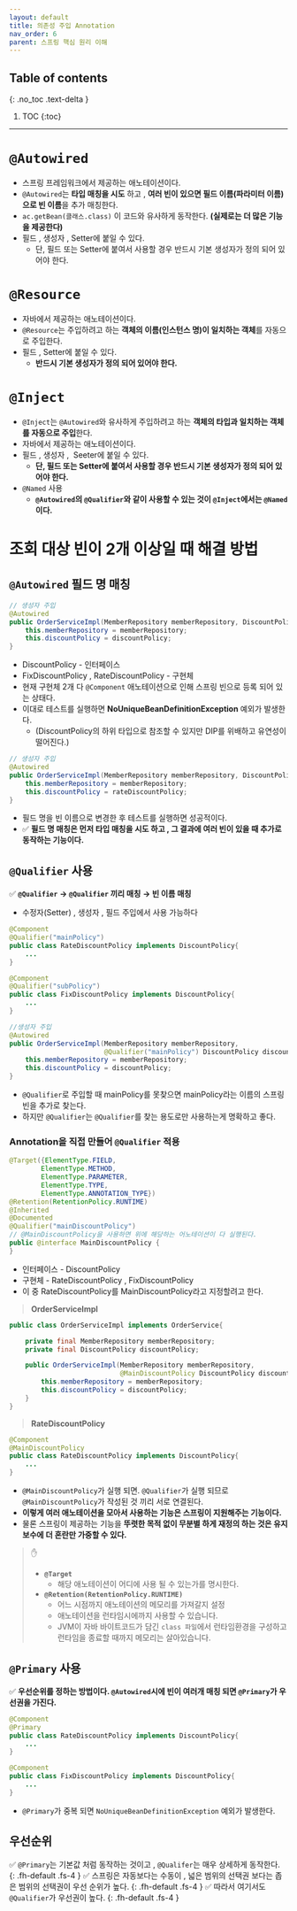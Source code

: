 ```yaml
---
layout: default
title: 의존성 주입 Annotation
nav_order: 6
parent: 스프링 핵심 원리 이해
---
```

## Table of contents
{: .no_toc .text-delta }

1. TOC
{:toc}
---

# **`@Autowired`**

-   스프링 프레임워크에서 제공하는 애노테이션이다.
-   `@Autowired`는 **타입 매칭을 시도** 하고 , **여러 빈이 있으면 필드 이름(파라미터 이름)으로 빈 이름**을 추가 매칭한다.
-   `ac.getBean(클래스.class)` 이 코드와 유사하게 동작한다. **(실제로는 더 많은 기능을 제공한다)**
-   필드 , 생성자 , Setter에 붙일 수 있다.
    -   단, 필드 또는 Setter에 붙여서 사용할 경우 반드시 기본 생성자가 정의 되어 있어야 한다.

# **`@Resource`**

-   자바에서 제공하는 애노테이션이다.
-   `@Resource`는 주입하려고 하는 **객체의 이름(인스턴스 명)이 일치하는 객체**를 자동으로 주입한다.
-   필드 , Setter에 붙일 수 있다.
    -   **반드시 기본 생성자가 정의 되어 있어야 한다.**

# **`@Inject`**

-   `@Inject`는 `@Autowired`와 유사하게 주입하려고 하는 **객체의 타입과 일치하는 객체를 자동으로 주입**한다.
-   자바에서 제공하는 애노테이션이다.
-   필드 , 생성자 ,  Seeter에 붙일 수 있다.
    -   **단, 필드 또는 Setter에 붙여서 사용할 경우 반드시 기본 생성자가 정의 되어 있어야 한다.**
-   `@Named` 사용
    -   **`@Autowired`의 `@Qualifier`와 같이 사용할 수 있는 것이 `@Inject`에서는 `@Named`이다.**

# **조회 대상 빈이 2개 이상일 때 해결 방법**

## **`@Autowired` 필드 명 매칭**

```java
// 생성자 주입
@Autowired
public OrderServiceImpl(MemberRepository memberRepository, DiscountPolicy discountPolicy) {
	this.memberRepository = memberRepository;
	this.discountPolicy = discountPolicy;
}
```

-   DiscountPolicy - 인터페이스
-   FixDiscountPolicy , RateDiscountPolicy - 구현체
-   현재 구현체 2개 다 `@Component` 애노테이션으로 인해 스프링 빈으로 등록 되어 있는 상태다.
-   이대로 테스트를 실행하면 **NoUniqueBeanDefinitionException** 예외가 발생한다.
    -   (DiscountPolicy의 하위 타입으로 참조할 수 있지만 DIP를 위배하고 유연성이 떨어진다.)

```java
// 생성자 주입
@Autowired
public OrderServiceImpl(MemberRepository memberRepository, DiscountPolicy rateDiscountPolicy) {
	this.memberRepository = memberRepository;
	this.discountPolicy = rateDiscountPolicy;
}
```

-   필드 명을 빈 이름으로 변경한 후 테스트를 실행하면 성공적이다.
-   ✅ **필드 명 매칭은 먼저 타입 매칭을 시도 하고 , 그 결과에 여러 빈이 있을 때 추가로 동작하는 기능이다.**

## **`@Qualifier` 사용**

✅ **`@Qualifier`** **→ `@Qualifier` 끼리 매칭** **→ 빈 이름 매칭**

-   수정자(Setter) , 생성자 , 필드 주입에서 사용 가능하다

```java
@Component
@Qualifier("mainPolicy")
public class RateDiscountPolicy implements DiscountPolicy{
	...
}
```

```java
@Component
@Qualifier("subPolicy")
public class FixDiscountPolicy implements DiscountPolicy{
	...
}
```

```java
//생성자 주입
@Autowired
public OrderServiceImpl(MemberRepository memberRepository,
                        @Qualifier("mainPolicy") DiscountPolicy discountPolicy) {
    this.memberRepository = memberRepository;
    this.discountPolicy = discountPolicy;
}
```

-   `@Qualifier`로 주입할 때 mainPolicy를 못찾으면 mainPolicy라는 이름의 스프링 빈을 추가로 찾는다.
-   하지만 `@Qualifier`는 `@Qualifier`를 찾는 용도로만 사용하는게 명확하고 좋다.

### Annotation을 직접 만들어 `@Qualifier` 적용
```java
@Target({ElementType.FIELD,
        ElementType.METHOD,
        ElementType.PARAMETER,
        ElementType.TYPE,
        ElementType.ANNOTATION_TYPE})
@Retention(RetentionPolicy.RUNTIME)
@Inherited
@Documented
@Qualifier("mainDiscountPolicy")
// @MainDiscountPolicy을 사용하면 위에 해당하는 어노테이션이 다 실행된다.
public @interface MainDiscountPolicy {
}
```

- 인터페이스 - DiscountPolicy
- 구현체 - RateDiscountPolicy , FixDiscountPolicy
- 이 중 RateDiscountPolicy를 MainDiscountPolicy라고 지정할려고 한다.

> **OrderServiceImpl**

```java
public class OrderServiceImpl implements OrderService{

    private final MemberRepository memberRepository;
    private final DiscountPolicy discountPolicy;

    public OrderServiceImpl(MemberRepository memberRepository,
                            @MainDiscountPolicy DiscountPolicy discountPolicy) {
        this.memberRepository = memberRepository;
        this.discountPolicy = discountPolicy;
    }
}
```

> **RateDiscountPolicy**

```java
@Component
@MainDiscountPolicy
public class RateDiscountPolicy implements DiscountPolicy{
	...
}
```
- `@MainDiscountPolicy`가 실행 되면. `@Qualifier`가 실행 되므로 `@MainDiscountPolicy`가 작성된 것 끼리 서로 연결된다.
- **이렇게 여러 애노테이션을 모아서 사용하는 기능은 스프링이 지원해주는 기능이다.**
- 물론 스프링이 제공하는 기능을 **뚜렷한 목적 없이 무분별 하게 재정의 하는 것은 유지보수에 더 혼란만 가중할 수 있다.**

> ✋
> - **`@Target`**
>   - 해당 애노테이션이 어디에 사용 될 수 있는가를 명시한다.
> - **`@Retention(RetentionPolicy.RUNTIME)`**
>   - 어느 시점까지 애노테이션의 메모리를 가져갈지 설정
>   - 애노테이션을 런타임시에까지 사용할 수 있습니다.
>   - JVM이 자바 바이트코드가 담긴 `class 파일`에서 런타임환경을 구성하고 런타임을 종료할 때까지 메모리는 살아있습니다.


## **`@Primary` 사용**

✅ **우선순위를 정하는 방법이다. `@Autowired`시에 빈이 여러개 매칭 되면 `@Primary`가 우선권을 가진다.**

```java
@Component
@Primary
public class RateDiscountPolicy implements DiscountPolicy{
	...
}
```

```java
@Component
public class FixDiscountPolicy implements DiscountPolicy{
	...
}
```

-   `@Primary`가 중복 되면 `NoUniqueBeanDefinitionException` 예외가 발생한다.

## **우선순위**

✅ `@Primary`는 기본값 처럼 동작하는 것이고 , `@Qualifer`는 매우 상세하게 동작한다.
{: .fh-default .fs-4 }
✅ 스프링은 자동보다는 수동이 , 넓은 범위의 선택권 보다는 좁은 범위의 선택권이 우선 순위가 높다.
{: .fh-default .fs-4 }
✅ 따라서 여기서도 `@Qualifier`가 우선권이 높다.
{: .fh-default .fs-4 }
